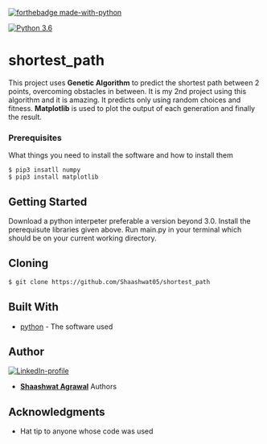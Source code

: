 [![forthebadge made-with-python](http://ForTheBadge.com/images/badges/made-with-python.svg)](https://www.python.org/)

[![Python 3.6](https://img.shields.io/badge/python-3.6-green.svg)](https://www.python.org/downloads/release/python-360/) 
# shortest_path

This project uses **Genetic Algorithm** to predict the shortest path between 2 points, overcoming obstacles in between. It is my 2nd project using this algorithm and it is amazing. It predicts only using random choices and fitness. **Matplotlib** is used to plot the output of each generation and finally the result.

### Prerequisites

What things you need to install the software and how to install them

```
$ pip3 insatll numpy
$ pip3 install matplotlib
```

## Getting Started

Download a python interpeter preferable a version beyond 3.0. Install the prerequisute libraries given above. Run main.py in your terminal which should be on your current working directory.

## Cloning
```bash
$ git clone https://github.com/Shaashwat05/shortest_path
```

## Built With

* [python](https://www.python.org/) - The software used
## Author
[![LinkedIn-profile](https://img.shields.io/badge/LinkedIn-Profile-teal.svg)](https://www.linkedin.com/in/shaashwat-agrawal-1904a117a/)

* [**Shaashwat Agrawal**](https://github.com/Shaashwat05) Authors 


## Acknowledgments

* Hat tip to anyone whose code was used

